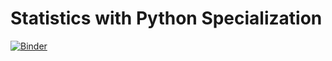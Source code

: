 # Statistics with Python Specialization
[![Binder](https://mybinder.org/badge_logo.svg)](https://mybinder.org/v2/gh/Muhammaddai/StatwPy/HEAD)



